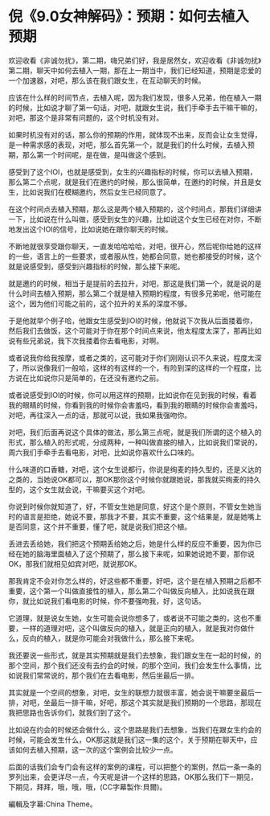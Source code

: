 # 倪《9.0女神解码》：预期：如何去植入预期

欢迎收看《非诚勿扰》，第二期，嗨兄弟们好，我是居然女，欢迎收看《非诚勿扰》第二期，聊天中如何去植入一期，那在上一期当中，我们已经知道，预期是恋爱的一个加速器，对吧，那么该在我们跟女生，在互动聊天的时候。

应该在什么样的时间节点，去植入呢，因为我们发现，很多人兄弟，他在植入一期的时候，比如说才聊了第一句话，对吧，就跟女生说，我们手牵手去干嘛干嘛的，对吧，那这个是非常有问题的，这个时机没有对。

如果时机没有对的话，那么你的预期的作用，就体现不出来，反而会让女生觉得，是一种需求感的表现，对吧，那么首先第一个，就是我们的什么时候，去植入预期，那么第一个时间呢，是在做，是叫做这个感到。

感受到了这个IOI，也就是感受到，女生的兴趣指标的时候，你可以去植入预期，那么第二个点呢，就是我们在邀约的时候，那么很简单，在邀约的时候，并且是女生，比如说我们在模糊邀约，然后女生已经同意了。

在这个时间点去植入预期，那么这是两个植入预期的，这个时间点，那我们详细讲一下，比如说在什么叫做，感受到女生的兴趣，比如说这个女生已经在对你，不断地发出这个IOI的信号，比如说她在跟你聊天的时候。

不断地就很享受跟你聊天，一直发哈哈哈哈，对吧，很开心，然后呢你给她的这样的一些，语言上的一些要求，或者服从性，她都会同意，她也都接受的时候，这个就是说感受到，感受到兴趣指标的时候，那么接下来呢。

就是邀约的时候，相当于是提前的去拉升，对吧，那这是我们第一个，就是说的是什么时间去植入预期，那么第二个就是植入预期的程度，有很多兄弟呢，他可能在这个，因为他们可能之前的，这个拉升的关系的深度不够。

于是他就举个例子哈，他跟女生感受到IOI的时候，他就说下次我从后面搂着你，然后我们去做饭，这个可能对于你在那个时间点来说，他太程度太深了，那再比如说有些兄弟说，我下次我搂着你去看电影，对啊。

或者说我你给我按摩，或者之类的，这可能对于你们刚刚认识不久来说，程度太深了，所以说像我们一般哈，这样的有这样的一个，有险到深的这样的一个程度，比方说在比如说你只是简单的，在还没有邀约之前。

或者说感受到IOI的时候，你可以用这样的预期，比如说你在见到我的时候，看着我的眼睛的时候，你看到我的时候你会害羞吗，看到我的眼睛的时候你会害羞吗，对吧，再往深入一点的话，那就可以说，我如果我强吻你。

对吧，我们后面再说这个具体的做法，那么第三点呢，就是我们所谓的这个植入的形式，那么植入的形式呢，分成两种，一种叫做直接的植入，比如说我们常说的，周六我们手牵手去看电影，对吧，比如说你喜欢什么口味的。

什么味道的口香糖，对吧，这个女生说都行，你说是绚麦的持久型的，还是义达的之类的，当她说OK都可以，那OK那你这个时候你就跟她说，那我就买绚麦的持久型的，这个女生就会说，干嘛要买这个对吧。

你说到时候你就知道了，好，不管女生她是同意，好这个是个原则，不管女生她当时的语言是拒绝，她说不要，那我才不要，其实不重要，这个结果是，就是她嘴上是否同意，这个并不重要，懂了吧，就是说我们把这个植。

丢进去丢给她，我们把这个预期丢给她之后，她是什么样的反应不重要，因为你已经在她的脑海里面植入了这个预期了，那么接下来呢，如果她说她不要，那你说OK，那我们就相见如宾对吧，就说那OK。

那我肯定不会对你怎么样的，好这些都不重要，好吧，这个是在植入预期之后都不重要，这个第一个叫做直接性的植入，那么第二个叫做反向植入，比如说我在跟你，就比如说我们看电影的时候，你不要强吻我，好，这句话。

它道理，就是说女生她，女生可能会说你想多了，或者说不可能之类的，这也不重要，一样的道理对吧，这个叫做反向的植入，就是正向的植入，就是我对你做什么，反向的植入，就是你可能会对我做什么，那么接下来呢。

我还要说一些形式，就是其实预期就是我们去想象，我们跟女生在一起的时候，的那个空间，那个我们还没有去约会的时候，的那个空间，我们会发生什么事情，比如说我们常常说的，那个我们在去看电影，然后坐最后一排。

其实就是一个空间的想象，对吧，女生的联想力就很丰富，她会说干嘛要坐最后一排，对吧，坐最后一排干嘛，好吧，那这个其实就是我们预期的一个思路，那现在我把思路也告诉你们，就我们到了这个。

比如说在约会的时候还会做什么，这个思路是我们去想象，当我们在跟女生约会的时候，可能会发生什么，OK那这就是我们这一集的这个，关于预期在聊天中，应该如何去植入预期，这一次的这个案例会比较少一点。

后面的话我们会专门会有这样的案例的课程，可以把整个的案例，然后一条一条的罗列出来，会更详尽一点，今天呢是讲一个这样的思路，OK那么我们下一期见，下期见，拜拜，哦，哦，哦，(CC字幕製作:貝爾)。

編輯及字幕:China Theme。